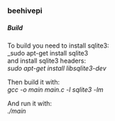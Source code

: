 ### beehivepi

##### Build

To build you need to install sqlite3:  
_sudo apt-get install sqlite3  
and install sqlite3 headers:  
_sudo apt-get install libsqlite3-dev_

Then build it with:  
_gcc -o main main.c -l sqlite3 -lm_

And run it with:  
_./main_
